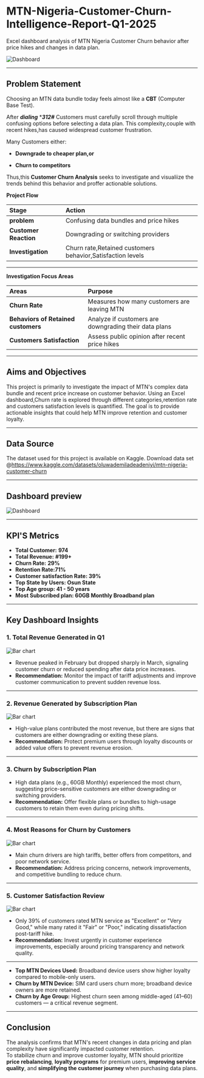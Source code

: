 # MTN-Nigeria-Customer-Churn- Intelligence-Report-Q1-2025
Excel dashboard analysis of MTN Nigeria Customer Churn behavior after price hikes and changes in data plan.
 
![Dashboard](MTN_dashboad.png)

---
## Problem Statement
Choosing an MTN data bundle today feels almost like a **CBT** (Computer Base Test).

After ***dialing*** ****312#*** Customers must carefully scroll through multiple confusing options before selecting a data plan.
This complexity,couple with recent hikes,has caused widespread customer frustration.

Many Customers either:

- **Downgrade to cheaper plan,or**

- **Churn to competitors**

Thus,this **Customer Churn Analysis** seeks to investigate and visualiize the trends behind this behavior and proffer actionable solutions. 

**Project Flow**

| Stage | Action |
|:------|:-------|
| **problem** | Confusing data bundles and price hikes|
| **Customer Reaction** | Downgrading or switching providers |
| **Investigation** | Churn rate,Retained customers behavior,Satisfaction levels |


---

**Investigation Focus Areas**

| Areas | Purpose |
| :-----| :-------|
| **Churn Rate** | Measures how many customers are leaving MTN |
| **Behaviors of Retained customers**| Analyze if customers are downgrading their data plans | 
| **Customers Satisfaction** | Assess public opinion after recent price hikes |

---

## Aims and Objectives 
This project is primarily to investigate the impact of  MTN's complex data bundle and recent price increase on customer behavior.
Using an Excel dashboard,Churn rate is explored through different categories,retention rate and customers satisfaction levels is quantified.
The goal is to provide actionable insights that could help MTN improve retention and customer loyalty.

---

## Data Source 
The dataset used for this project is available on Kaggle.
Download data set @https://www.kaggle.com/datasets/oluwademiladeadeniyi/mtn-nigeria-customer-churn

---

## Dashboard preview 
![Dashboard](MTN_Nig_dashboard.png)

---
## KPI'S Metrics
- **Total Customer:** **974**
- **Total Revenue:** **#199+**
- **Churn Rate:** **29%**
- **Retention Rate:71%**
- **Customer satisfaction Rate: 39%**
- **Top State by Users: Osun State**
- **Top Age group: 41 - 50 years**
- **Most Subscribed plan: 60GB Monthly Broadband plan**

---

## Key Dashboard Insights

### 1. Total Revenue Generated in Q1
![Bar chart](MTN_1.png) 

- Revenue peaked in February but dropped sharply in March, signaling customer churn or reduced spending after data price increases.
- **Recommendation:** Monitor the impact of tariff adjustments and improve customer communication to prevent sudden revenue loss.

---

### 2. Revenue Generated by Subscription Plan
![Bar chart](MTN_3_.png)


- High-value plans contributed the most revenue, but there are signs that customers are either downgrading or exiting these plans.
- **Recommendation:** Protect premium users through loyalty discounts or added value offers to prevent revenue erosion.

---

### 3. Churn by Subscription Plan
- High data plans (e.g., 60GB Monthly) experienced the most churn, suggesting price-sensitive customers are either downgrading or switching providers.
- **Recommendation:** Offer flexible plans or bundles to high-usage customers to retain them even during pricing shifts.

---

### 4. Most Reasons for Churn by Customers
![Bar chart](MTN_5.png) 


- Main churn drivers are high tariffs, better offers from competitors, and poor network service.
- **Recommendation:** Address pricing concerns, network improvements, and competitive bundling to reduce churn.

---

### 5. Customer Satisfaction Review
![Bar chart](MTN_7.png)


- Only 39% of customers rated MTN service as "Excellent" or "Very Good," while many rated it "Fair" or "Poor," indicating dissatisfaction post-tariff hike.
- **Recommendation:** Invest urgently in customer experience improvements, especially around pricing transparency and network quality.

---
- **Top MTN Devices Used:** Broadband device users show higher loyalty compared to mobile-only users.
- **Churn by MTN Device:** SIM card users churn more; broadband device owners are more retained.
- **Churn by Age Group:** Highest churn seen among middle-aged (41–60) customers — a critical revenue segment.

---

## Conclusion

The analysis confirms that MTN's recent changes in data pricing and plan complexity have significantly impacted customer retention.  
To stabilize churn and improve customer loyalty, MTN should prioritize **price rebalancing**, **loyalty programs** for premium users, **improving service quality**, and **simplifying the customer journey** when purchasing data plans.







